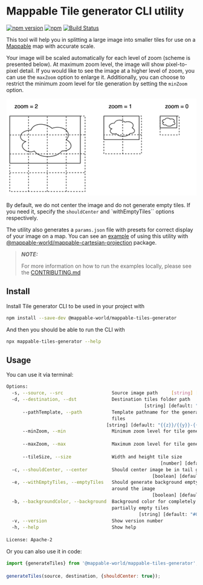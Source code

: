 # Mappable Tile generator CLI utility

[![npm version](https://badge.fury.io/js/@mappable-world/mappable-tiles-generator.svg)](https://badge.fury.io/js/@mappable-world/mappable-tiles-generator)
[![npm](https://img.shields.io/npm/dm/@mappable-world/mappable-tiles-generator.svg)](https://www.npmjs.com/package/@mappable-world/mappable-tiles-generator)
[![Build Status](https://github.com/mappable-world/mappable-tiles-generator/workflows/Run%20tests/badge.svg)](https://github.com/mappable-world/mappable-tiles-generator/actions/workflows/tests.yml)

This tool will help you in splitting a large image into smaller tiles for use on a [Mappable](https://mappable.world) map with accurate scale.

Your image will be scaled automatically for each level of zoom (scheme is presented below). At maximum zoom level, the image will show pixel-to-pixel detail. If you would like to see the image at a higher level of zoom, you can use the `maxZoom` option to enlarge it. Additionally, you can choose to restrict the minimum zoom level for tile generation by setting the `minZoom` option.

![tiling scheme](https://github.com/mappable-world/mappable-tiles-generator/blob/main/tiling%20scheme.png?raw=true)

By default, we do not center the image and do not generate empty tiles. If you need it, specify the `shouldCenter` and `withEmptyTiles`` options respectively.

The utility also generates a `params.json` file with presets for correct display of your image on a map. You can see an [example](https://github.com/mappable-world/mappable-tiles-generator/blob/main/example/vanilla.html) of using this utility with [@mappable-world/mappable-cartesian-projection](https://github.com/mappable-world/mappable-cartesian-projection) package.

> **_NOTE:_**
>
> For more information on how to run the examples locally, please see the [CONTRIBUTING.md](./CONTRIBUTING.md#examples)

## Install

Install Tile generator CLI to be used in your project with

```bash
npm install --save-dev @mappable-world/mappable-tiles-generator
```

And then you should be able to run the CLI with

```bash
npx mappable-tiles-generator --help
```

## Usage

You can use it via terminal:

```bash
Options:
  -s, --source, --src                  Source image path     [string] [required]
  -d, --destination, --dst             Destination tiles folder path
                                                   [string] [default: "./tiles"]
      --pathTemplate, --path           Template pathname for the generated tile
                                       files
                                     [string] [default: "{{z}}/{{y}}-{{x}}.png"]
      --minZoom, --min                 Minimum zoom level for tile generation
                                                                        [number]
      --maxZoom, --max                 Maximum zoom level for tile generation
                                                                        [number]
      --tileSize, --size               Width and height tile size
                                                         [number] [default: 256]
  -c, --shouldCenter, --center         Should center image be in tail grid
                                                      [boolean] [default: false]
  -e, --withEmptyTiles, --emptyTiles   Should generate background empty tiles
                                       around the image
                                                      [boolean] [default: false]
  -b, --backgroundColor, --background  Background color for completely or
                                       partially empty tiles
                                                 [string] [default: "#00000000"]
  -v, --version                        Show version number             [boolean]
  -h, --help                           Show help                       [boolean]

License: Apache-2
```

Or you can also use it in code:

```js
import {generateTiles} from '@mappable-world/mappable-tiles-generator';

generateTiles(source, destination, {shouldCenter: true});
```
